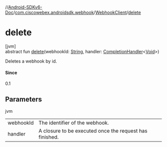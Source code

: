 //[Android-SDKv6-Doc](../../../index.md)/[com.ciscowebex.androidsdk.webhook](../index.md)/[WebhookClient](index.md)/[delete](delete.md)

# delete

[jvm]\
abstract fun [delete](delete.md)(webhookId: [String](https://kotlinlang.org/api/latest/jvm/stdlib/kotlin/-string/index.html), handler: [CompletionHandler](../../com.ciscowebex.androidsdk/-completion-handler/index.md)&lt;[Void](https://docs.oracle.com/javase/8/docs/api/java/lang/Void.html)&gt;)

Deletes a webhook by id.

#### Since

0.1

## Parameters

jvm

| | |
|---|---|
| webhookId | The identifier of  the webhook. |
| handler | A closure to be executed once the request has finished. |
